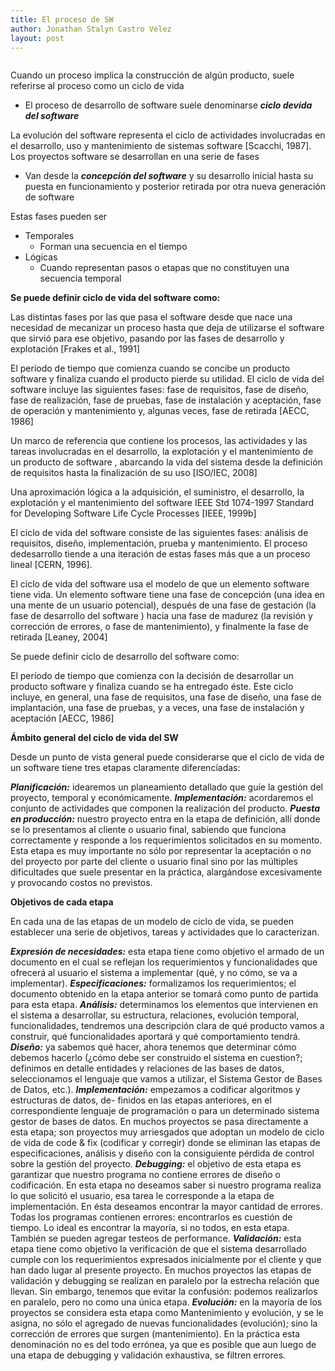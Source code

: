 ```yaml
---
title: El proceso de SW
author: Jonathan Stalyn Castro Velez
layout: post
---
```


<span class="image left"><img src="{{ 'assets/images/cuadro3.png' | relative_url }}" alt="" /></span>

Cuando un proceso implica la construcción de algún producto, suele referirse al proceso como un ciclo de vida
* El proceso de desarrollo de software suele denominarse ***ciclo devida del software***

La evolución del software representa el ciclo de actividades involucradas en el desarrollo, uso y mantenimiento de sistemas software [Scacchi, 1987].
Los proyectos software se desarrollan en una serie de fases
* Van desde la ***concepción del software*** y su desarrollo inicial hasta su puesta en funcionamiento y posterior retirada por otra nueva generación de software

Estas fases pueden ser
* Temporales
  * Forman una secuencia en el tiempo
* Lógicas
  * Cuando representan pasos o etapas que no constituyen una secuencia temporal

**Se puede definir ciclo de vida del software como:**

Las distintas fases por las que pasa el software desde que nace una necesidad de mecanizar un proceso hasta que deja de utilizarse el software que sirvió para ese objetivo, pasando por las fases de desarrollo y explotación [Frakes et al., 1991]

El período de tiempo que comienza cuando se concibe un producto software y finaliza cuando el producto pierde su utilidad. El ciclo de vida del software incluye las siguientes fases: fase de requisitos, fase de diseño, fase de realización, fase de pruebas, fase de instalación y aceptación, fase de operación y mantenimiento y, algunas veces, fase de retirada [AECC, 1986]

Un marco de referencia que contiene los procesos, las actividades y las tareas involucradas en el desarrollo, la explotación y el mantenimiento de un producto de software , abarcando la vida del sistema desde la definición de requisitos hasta la finalización de su uso [ISO/IEC, 2008]

Una aproximación lógica a la adquisición, el suministro, el desarrollo, la explotación y el mantenimiento del software IEEE Std 1074-1997 Standard for Developing Software Life Cycle Processes [IEEE, 1999b]

El ciclo de vida del software consiste de las siguientes fases: análisis de requisitos, diseño, implementación, prueba y mantenimiento. El proceso dedesarrollo tiende a una iteración de estas fases más que a un proceso lineal [CERN, 1996].

El ciclo de vida del software usa el modelo de que un elemento software tiene vida. Un elemento software tiene una fase de concepción (una idea en una mente de un usuario potencial), después de una fase de gestación (la fase de desarrollo del software ) hacia una fase de madurez (la revisión y corrección de errores, o fase de mantenimiento), y finalmente la fase de retirada [Leaney, 2004]

Se puede definir ciclo de desarrollo del software como:

El período de tiempo que comienza con la decisión de desarrollar un producto software y finaliza cuando se ha entregado éste. Este ciclo incluye, en general, una fase de requisitos, una fase de diseño, una fase de implantación, una fase de pruebas, y a veces, una fase de instalación y aceptación [AECC, 1986]

**Ámbito general del ciclo de vida del SW**

Desde un punto de vista general puede considerarse que el ciclo de vida de un software tiene tres etapas claramente diferenciadas:

***Planificación:*** idearemos un planeamiento detallado que guíe la gestión del proyecto, temporal y económicamente.
***Implementación:*** acordaremos el conjunto de actividades que componen la realización del producto.
***Puesta en producción:*** nuestro proyecto entra en la etapa de definición, allí donde se lo presentamos al cliente o usuario final, sabiendo que funciona correctamente y responde a los requerimientos solicitados en su momento. Esta etapa es muy importante no sólo por representar la aceptación o no del proyecto por parte del cliente o usuario final sino por las múltiples dificultades que suele presentar en la práctica, alargándose excesivamente y provocando costos no previstos.

**Objetivos de cada etapa**

En cada una de las etapas de un modelo de ciclo de vida, se pueden establecer una serie de objetivos, tareas y actividades que lo caracterizan.

***Expresión de necesidades:*** esta etapa tiene como objetivo el armado de un documento en el cual se reflejan los requerimientos y funcionalidades que ofrecerá al usuario el sistema a implementar (qué, y no cómo, se va a implementar).
***Especificaciones:*** formalizamos los requerimientos; el documento obtenido en la etapa anterior se tomará como punto de partida para esta etapa.
***Análisis:*** determinamos los elementos que intervienen en el sistema a desarrollar, su estructura, relaciones, evolución temporal, funcionalidades, tendremos una descripción clara de qué producto vamos a construir, qué funcionalidades aportará y qué comportamiento tendrá.
***Diseño:*** ya sabemos qué hacer, ahora tenemos que determinar cómo debemos hacerlo (¿cómo debe ser construido el sistema en cuestion?; definimos en detalle entidades y relaciones de las bases de datos, seleccionamos el lenguaje que vamos a utilizar, el Sistema Gestor de Bases de Datos, etc.).
***Implementación:*** empezamos a codificar algoritmos y estructuras de datos, de- finidos en las etapas anteriores, en el correspondiente lenguaje de programación o para un determinado sistema gestor de bases de datos. En muchos proyectos se pasa directamente a esta etapa; son proyectos muy arriesgados que adoptan un modelo de ciclo de vida de code & fix (codificar y corregir) donde se eliminan las etapas de especificaciones, análisis y diseño con la consiguiente pérdida de control sobre la gestión del proyecto.
***Debugging:*** el objetivo de esta etapa es garantizar que nuestro programa no contiene errores de diseño o codificación. En esta etapa no deseamos saber si nuestro programa realiza lo que solicitó el usuario, esa tarea le corresponde a la etapa de implementación. En ésta deseamos encontrar la mayor cantidad de errores. Todas los programas contienen errores: encontrarlos es cuestión de tiempo. Lo ideal es encontrar la mayoría, si no todos, en esta etapa. También se pueden agregar testeos de performance.
***Validación:*** esta etapa tiene como objetivo la verificación de que el sistema desarrollado cumple con los requerimientos expresados inicialmente por el cliente y que han dado lugar al presente proyecto. En muchos proyectos las etapas de validación y debugging se realizan en paralelo por la estrecha relación que llevan. Sin embargo, tenemos que evitar la confusión: podemos realizarlos en paralelo, pero no como una única etapa.
***Evolución:*** en la mayoría de los proyectos se considera esta etapa como Mantenimiento y evolución, y se le asigna, no sólo el agregado de nuevas funcionalidades (evolución); sino la corrección de errores que surgen (mantenimiento). En la práctica esta denominación no es del todo errónea, ya que es posible que aun luego de una etapa de debugging y validación exhaustiva, se filtren errores.













